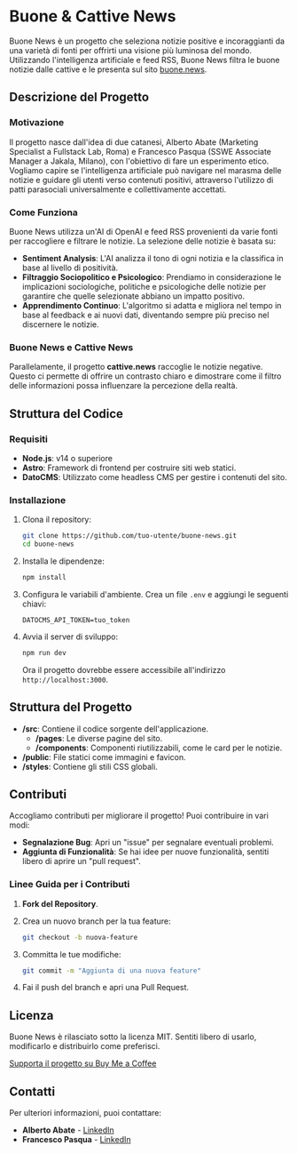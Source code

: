 # Buone & Cattive News

Buone News è un progetto che seleziona notizie positive e incoraggianti da una varietà di fonti per offrirti una visione più luminosa del mondo. Utilizzando l'intelligenza artificiale e feed RSS, Buone News filtra le buone notizie dalle cattive e le presenta sul sito [buone.news](https://buone.news).

## Descrizione del Progetto

### Motivazione

Il progetto nasce dall'idea di due catanesi, Alberto Abate (Marketing Specialist a Fullstack Lab, Roma) e Francesco Pasqua (SSWE Associate Manager a Jakala, Milano), con l'obiettivo di fare un esperimento etico. Vogliamo capire se l'intelligenza artificiale può navigare nel marasma delle notizie e guidare gli utenti verso contenuti positivi, attraverso l'utilizzo di patti parasociali universalmente e collettivamente accettati.

### Come Funziona

Buone News utilizza un'AI di OpenAI e feed RSS provenienti da varie fonti per raccogliere e filtrare le notizie. La selezione delle notizie è basata su:

- **Sentiment Analysis**: L'AI analizza il tono di ogni notizia e la classifica in base al livello di positività.
- **Filtraggio Sociopolitico e Psicologico**: Prendiamo in considerazione le implicazioni sociologiche, politiche e psicologiche delle notizie per garantire che quelle selezionate abbiano un impatto positivo.
- **Apprendimento Continuo**: L'algoritmo si adatta e migliora nel tempo in base al feedback e ai nuovi dati, diventando sempre più preciso nel discernere le notizie.

### Buone News e Cattive News

Parallelamente, il progetto **cattive.news** raccoglie le notizie negative. Questo ci permette di offrire un contrasto chiaro e dimostrare come il filtro delle informazioni possa influenzare la percezione della realtà.

## Struttura del Codice

### Requisiti

- **Node.js**: v14 o superiore
- **Astro**: Framework di frontend per costruire siti web statici.
- **DatoCMS**: Utilizzato come headless CMS per gestire i contenuti del sito.

### Installazione

1. Clona il repository:

   ```bash
   git clone https://github.com/tuo-utente/buone-news.git
   cd buone-news
   ```

2. Installa le dipendenze:

   ```bash
   npm install
   ```

3. Configura le variabili d'ambiente. Crea un file `.env` e aggiungi le seguenti chiavi:

   ```env
   DATOCMS_API_TOKEN=tuo_token
   ```

4. Avvia il server di sviluppo:

   ```bash
   npm run dev
   ```

   Ora il progetto dovrebbe essere accessibile all'indirizzo `http://localhost:3000`.

## Struttura del Progetto

- **/src**: Contiene il codice sorgente dell'applicazione.
  - **/pages**: Le diverse pagine del sito.
  - **/components**: Componenti riutilizzabili, come le card per le notizie.
- **/public**: File statici come immagini e favicon.
- **/styles**: Contiene gli stili CSS globali.

## Contributi

Accogliamo contributi per migliorare il progetto! Puoi contribuire in vari modi:

- **Segnalazione Bug**: Apri un "issue" per segnalare eventuali problemi.
- **Aggiunta di Funzionalità**: Se hai idee per nuove funzionalità, sentiti libero di aprire un "pull request".

### Linee Guida per i Contributi

1. **Fork del Repository**.
2. Crea un nuovo branch per la tua feature:

   ```bash
   git checkout -b nuova-feature
   ```

3. Committa le tue modifiche:

   ```bash
   git commit -m "Aggiunta di una nuova feature"
   ```

4. Fai il push del branch e apri una Pull Request.

## Licenza

Buone News è rilasciato sotto la licenza MIT. Sentiti libero di usarlo, modificarlo e distribuirlo come preferisci.

[Supporta il progetto su Buy Me a Coffee](https://buymeacoffee.com/buone.news)

## Contatti

Per ulteriori informazioni, puoi contattare:

- **Alberto Abate** - [LinkedIn](https://www.linkedin.com/in/albertoabate)
- **Francesco Pasqua** - [LinkedIn](https://www.linkedin.com/in/francescopasqua)
